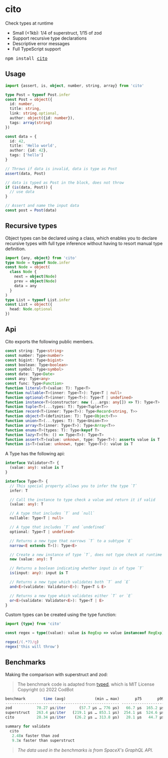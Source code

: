 # cito

Check types at runtime

- Small (<1kb): 1/4 of superstruct, 1/15 of zod
- Support recursive type declarations
- Descriptive error messages
- Full TypeScript support

<pre>npm install <a href="https://www.npmjs.com/package/cito">cito</a></pre>

## Usage

```ts
import {assert, is, object, number, string, array} from 'cito'

type Post = typeof Post.infer
const Post = object({
  id: number,
  title: string,
  link: string.optional,
  author: object({id: number}),
  tags: array(string)
})

const data = {
  id: 42,
  title: 'Hello world',
  author: {id: 42},
  tags: ['hello']
}

// Throws if data is invalid, data is type as Post
assert(data, Post)

// data is typed as Post in the block, does not throw
if (is(data, Post)) {
  // use data
}

// Assert and name the input data
const post = Post(data)
```

## Recursive types

Object types can be declared using a class, which enables you to declare
recursive types with full type inference without having to resort manual type
definition.

```ts
import {any, object} from 'cito'
type Node = typeof Node.infer
const Node = object(
  class Node {
    next = object(Node)
    prev = object(Node)
    data = any
  }
)
type List = typeof List.infer
const List = object({
  head: Node.optional
})
```

## Api

Cito exports the following public members.

```ts
const string: Type<string>
const number: Type<number>
const bigint: Type<bigint>
const boolean: Type<boolean>
const symbol: Type<symbol>
const date: Type<Date>
const any: Type<any>
const func: Type<Function>
function literal<T>(value: T): Type<T>
function nullable<T>(inner: Type<T>): Type<T | null>
function optional<T>(inner: Type<T>): Type<T | undefined>
function instance<T>(constructor: new (...args: any[]) => T): Type<T>
function tuple<T>(...types: T): Type<Tuple<T>>
function record<T>(inner: Type<T>): Type<Record<string, T>>
function object<T>(definition: T): Type<Object<T>>
function union<T>(...types: T): Type<Union<T>>
function array<T>(inner: Type<T>): Type<Array<T>>
function enums<T>(types: T): Type<keyof T>
function lazy<T>(fn: () => Type<T>): Type<T>
function assert<T>(value: unknown, type: Type<T>): asserts value is T
function is<T>(value: unknown, type: Type<T>): value is T
```

A Type has the following api:

```ts
interface Validator<T> {
  (value: any): value is T
}

interface Type<T> {
  // This special property allows you to infer the type `T`
  infer: T

  // Call the instance to type check a value and return it if valid
  (value: any): T

  // A type that includes `T` and `null`
  nullable: Type<T | null>

  // A type that includes `T` and `undefined`
  optional: Type<T | undefined>

  // Returns a new type that narrows `T` to a subtype `E`
  narrow<E extends T>(): Type<E>

  // Create a new instance of type `T`, does not type check at runtime
  new (value: any): T

  // Returns a boolean indicating whether input is of type `T`
  is(input: any): input is T

  // Returns a new type which validates both `T` and `E`
  and<E>(validate: Validator<E>): Type<T & E>

  // Returns a new type which validates either `T` or `E`
  or<E>(validate: Validator<E>): Type<T | E>
}
```

Custom types can be created using the type function:

```ts
import {type} from 'cito'

const regex = type((value): value is RegExp => value instanceof RegExp)

regex(/(.*?)/g)
regex('this will throw')
```

## Benchmarks

Making the comparison with superstruct and zod:

> The benchmark code is adapted from [typed](https://github.com/brielov/typed/tree/master/benchmark), which is MIT License Copyright (c) 2022 CodBot

```ts
benchmark        time (avg)             (min … max)       p75       p99      p995
--------------------------------------------------- -----------------------------
zod           70.27 µs/iter      (57.7 µs … 776 µs)   66.7 µs  165.2 µs  190.7 µs
superstruct   263.4 µs/iter   (219.1 µs … 853.1 µs)  254.1 µs  524.6 µs  610.9 µs
cito          28.34 µs/iter    (26.2 µs … 313.8 µs)   28.1 µs   44.7 µs   61.9 µs

summary for validate
  cito
   2.48x faster than zod
   9.3x faster than superstruct
```

> _The data used in the benchmarks is from SpaceX's GraphQL API._

